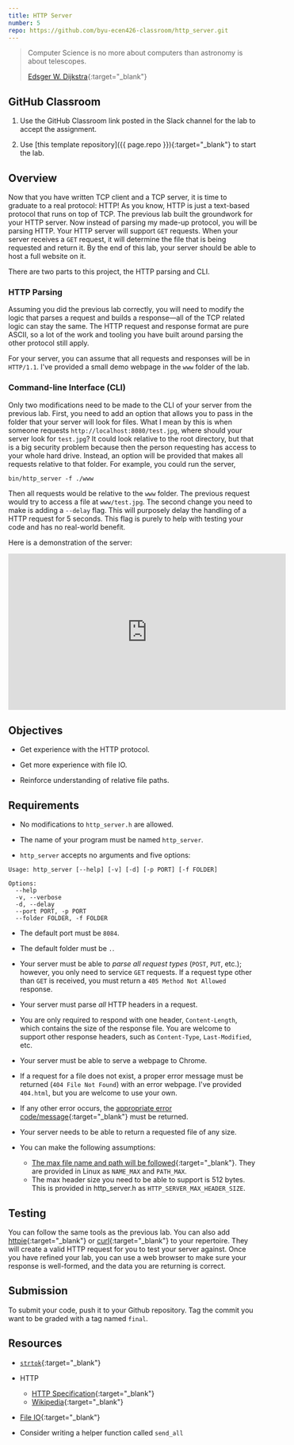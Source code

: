 ```yaml
---
title: HTTP Server
number: 5
repo: https://github.com/byu-ecen426-classroom/http_server.git
---
```


> Computer Science is no more about computers than astronomy is about telescopes.
> 
> [Edsger W. Dijkstra](https://en.wikipedia.org/wiki/Edsger_W._Dijkstra){:target="_blank"}

## GitHub Classroom

1. Use the GitHub Classroom link posted in the Slack channel for the lab to accept the assignment.

2. Use [this template repository]({{ page.repo }}){:target="_blank"} to start the lab.

## Overview

Now that you have written TCP client and a TCP server, it is time to graduate to a real protocol: HTTP! As you know, HTTP is just a text-based protocol that runs on top of TCP. The previous lab built the groundwork for your HTTP server. Now instead of parsing my made-up protocol, you will be parsing HTTP. Your HTTP server will support `GET` requests. When your server receives a `GET` request, it will determine the file that is being requested and return it. By the end of this lab, your server should be able to host a full website on it.

There are two parts to this project, the HTTP parsing and CLI.

### HTTP Parsing
Assuming you did the previous lab correctly, you will need to modify the logic that parses a request and builds a response—all of the TCP related logic can stay the same. The HTTP request and response format are pure ASCII, so a lot of the work and tooling you have built around parsing the other protocol still apply.

For your server, you can assume that all requests and responses will be in `HTTP/1.1`. I've provided a small demo webpage in the `www` folder of the lab.

### Command-line Interface (CLI)

Only two modifications need to be made to the CLI of your server from the previous lab. First, you need to add an option that allows you to pass in the folder that your server will look for files. What I mean by this is when someone requests `http://localhost:8080/test.jpg`, where should your server look for `test.jpg`? It could look relative to the root directory, but that is a big security problem because then the person requesting has access to your whole hard drive. Instead, an option will be provided that makes all requests relative to that folder. For example, you could run the server,

```
bin/http_server -f ./www
```

Then all requests would be relative to the `www` folder. The previous request would try to access a file at `www/test.jpg`. The second change you need to make is adding a `--delay` flag. This will purposely delay the handling of a HTTP request for 5 seconds. This flag is purely to help with testing your code and has no real-world benefit. 

Here is a demonstration of the server:

<iframe width="560" height="315" src="https://www.youtube-nocookie.com/embed/kO3OcsUKtgQ" frameborder="0" allow="accelerometer; autoplay; encrypted-media; gyroscope; picture-in-picture" allowfullscreen></iframe>


## Objectives

- Get experience with the HTTP protocol.

- Get more experience with file IO.

- Reinforce understanding of relative file paths.


## Requirements

- No modifications to `http_server.h` are allowed.

- The name of your program must be named `http_server`.

- `http_server` accepts no arguments and five options:

```
Usage: http_server [--help] [-v] [-d] [-p PORT] [-f FOLDER]

Options:
  --help
  -v, --verbose
  -d, --delay
  --port PORT, -p PORT
  --folder FOLDER, -f FOLDER
```

- The default port must be `8084`.

- The default folder must be `.`.

- Your server must be able to *parse all request types* (`POST`, `PUT`, etc.); however, you only need to service `GET` requests. If a request type other than `GET` is received, you must return a `405 Method Not Allowed` response. 

- Your server must parse *all* HTTP headers in a request.

- You are only required to respond with one header, `Content-Length`, which contains the size of the response file. You are welcome to support other response headers, such as `Content-Type`, `Last-Modified`, etc.

- Your server must be able to serve a webpage to Chrome.

- If a request for a file does not exist, a proper error message must be returned (`404 File Not Found`) with an error webpage. I've provided `404.html`, but you are welcome to use your own.

- If any other error occurs, the [appropriate error code/message](https://www.w3.org/Protocols/rfc2616/rfc2616-sec10.html){:target="_blank"} must be returned.

- Your server needs to be able to return a requested file of any size.

- You can make the following assumptions:
  - [The max file name and path will be followed](https://serverfault.com/a/306726){:target="_blank"}. They are provided in Linux as `NAME_MAX` and `PATH_MAX`.
  - The max header size you need to be able to support is 512 bytes. This is provided in http_server.h as `HTTP_SERVER_MAX_HEADER_SIZE`.



## Testing

You can follow the same tools as the previous lab. You can also add [httpie](https://httpie.org){:target="_blank"} or [curl](https://curl.haxx.se){:target="_blank"} to your repertoire. They will create a valid HTTP request for you to test your server against. Once you have refined your lab, you can use a web browser to make sure your response is well-formed, and the data you are returning is correct.


## Submission

To submit your code, push it to your Github repository. Tag the commit you want to be graded with a tag named `final`.


## Resources

- [`strtok`](https://linux.die.net/man/3/strtok){:target="_blank"}

- HTTP
  - [HTTP Specification](https://tools.ietf.org/html/rfc7230){:target="_blank"}
  - [Wikipedia](https://en.wikipedia.org/wiki/Hypertext_Transfer_Protocol#Message_format){:target="_blank"}

- [File IO](https://man7.org/linux/man-pages/man3/fopen.3.html){:target="_blank"}

- Consider writing a helper function called `send_all`
